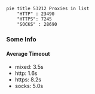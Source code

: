 
```mermaid
pie title 53212 Proxies in list
    "HTTP" : 23490
    "HTTPS": 7245
    "SOCKS" : 28690
```

### Some Info
#### Average Timeout

- mixed: 3.5s
- http: 1.6s
- https: 8.2s
- socks: 5.0s